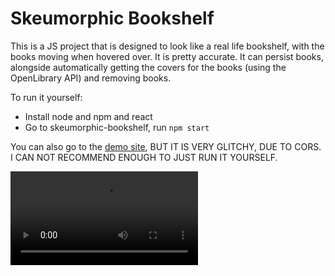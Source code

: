 # Skeumorphic Bookshelf

This is a JS project that is designed to look like a real life bookshelf, with the books moving when hovered over. It is pretty accurate. It can persist books, alongside automatically getting the covers for the books (using the OpenLibrary API) and removing books.

To run it yourself:
- Install node and npm and react
- Go to skeumorphic-bookshelf, run `npm start`

You can also go to the [demo site](https://skeumorphicbookshelfs.web.app/), BUT IT IS VERY GLITCHY, DUE TO CORS. I CAN NOT RECOMMEND ENOUGH TO JUST RUN IT YOURSELF.


![Demo video](https://cloud-f66iac74b-hack-club-bot.vercel.app/0react_app_-_brave_2024-11-24_22-36-22.mp4)
